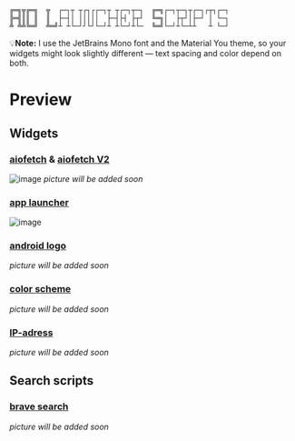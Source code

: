 ```
╔═╗╦╔═╗  ╦  ┌─┐┬ ┬┌┐┌┌─┐┬ ┬┌─┐┬─┐  ╔═╗┌─┐┬─┐┬┌─┐┌┬┐┌─┐
╠═╣║║ ║  ║  ├─┤│ │││││  ├─┤├┤ ├┬┘  ╚═╗│  ├┬┘│├─┘ │ └─┐
╩ ╩╩╚═╝  ╩═╝┴ ┴└─┘┘└┘└─┘┴ ┴└─┘┴└─  ╚═╝└─┘┴└─┴┴   ┴ └─┘
```
💡**Note:** I use the JetBrains Mono font and the Material You theme, so your widgets might look slightly different — text spacing and color depend on both.

# Preview


## Widgets

### [aiofetch](./aiofetch.lua) & [aiofetch V2](./aiofetch_V2.lua)
![image](https://github.com/user-attachments/assets/22cf2bc3-895c-4ee1-be4a-709522b34b5a)
*picture will be added soon*

### [app launcher](./quick_apps.lua) 
![image](https://github.com/user-attachments/assets/fb6abc5e-60b5-4d9b-98a7-b8c29639c142)

### [android logo](./android_svg.lua)
*picture will be added soon*

### [color scheme](./color_palette.lua)
*picture will be added soon*

### [IP-adress](./ip_adress.lua)
*picture will be added soon*


## Search scripts

### [brave search](./brave_search.lua)
*picture will be added soon*
